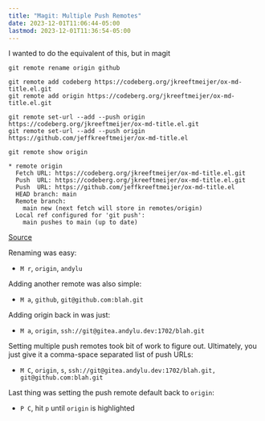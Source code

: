 ```yaml
---
title: "Magit: Multiple Push Remotes"
date: 2023-12-01T11:06:44-05:00
lastmod: 2023-12-01T11:36:54-05:00
---
```


I wanted to do the equivalent of this, but in magit
```shell
git remote rename origin github

git remote add codeberg https://codeberg.org/jkreeftmeijer/ox-md-title.el.git
git remote add origin https://codeberg.org/jkreeftmeijer/ox-md-title.el.git

git remote set-url --add --push origin https://codeberg.org/jkreeftmeijer/ox-md-title.el.git
git remote set-url --add --push origin https://github.com/jeffkreeftmeijer/ox-md-title.el

git remote show origin

* remote origin
  Fetch URL: https://codeberg.org/jkreeftmeijer/ox-md-title.el.git
  Push  URL: https://codeberg.org/jkreeftmeijer/ox-md-title.el.git
  Push  URL: https://github.com/jeffkreeftmeijer/ox-md-title.el
  HEAD branch: main
  Remote branch:
    main new (next fetch will store in remotes/origin)
  Local ref configured for 'git push':
    main pushes to main (up to date)
```
[Source](https://jeffkreeftmeijer.com/git-multiple-remotes/)


Renaming was easy:
- `M r`, `origin`, `andylu`

Adding another remote was also simple:
- `M a`, `github`, `git@github.com:blah.git`

Adding origin back in was just:
- `M a`, `origin`, `ssh://git@gitea.andylu.dev:1702/blah.git`

Setting multiple push remotes took bit of work to figure out. Ultimately, you just give it a
comma-space separated list of push URLs:
- `M C`, `origin`, `s`, `ssh://git@gitea.andylu.dev:1702/blah.git, git@github.com:blah.git`

Last thing was setting the push remote default back to `origin`:
- `P C`, hit `p` until `origin` is highlighted
